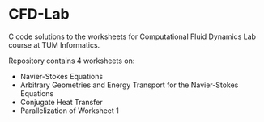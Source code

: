 # CFD-Lab 
C code solutions to the worksheets for Computational Fluid Dynamics Lab course at TUM Informatics.


Repository contains 4 worksheets on:
* Navier-Stokes Equations
* Arbitrary Geometries and Energy Transport for the Navier-Stokes Equations
* Conjugate Heat Transfer
* Parallelization of Worksheet 1



    